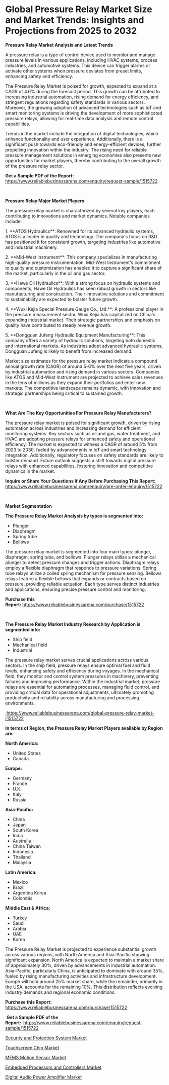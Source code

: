 <p><h1>Global Pressure Relay Market Size and Market Trends: Insights and Projections from 2025 to 2032</h1></p><p><strong>Pressure Relay Market Analysis and Latest Trends</strong></p>
<p><p>A pressure relay is a type of control device used to monitor and manage pressure levels in various applications, including HVAC systems, process industries, and automotive systems. This device can trigger alarms or activate other systems when pressure deviates from preset limits, enhancing safety and efficiency.</p><p>The Pressure Relay Market is poised for growth, expected to expand at a CAGR of 4.6% during the forecast period. This growth can be attributed to increasing industrial automation, rising demand for energy efficiency, and stringent regulations regarding safety standards in various sectors. Moreover, the growing adoption of advanced technologies such as IoT and smart monitoring systems is driving the development of more sophisticated pressure relays, allowing for real-time data analysis and remote control capabilities.</p><p>Trends in the market include the integration of digital technologies, which enhance functionality and user experience. Additionally, there is a significant push towards eco-friendly and energy-efficient devices, further propelling innovation within the industry. The rising need for reliable pressure management solutions in emerging economies also presents new opportunities for market players, thereby contributing to the overall growth of the pressure relay sector.</p></p>
<p><strong>Get a Sample PDF of the Report:&nbsp;</strong> <a href="https://www.reliablebusinessarena.com/enquiry/request-sample/1515722?utm_campaign=2200&utm_medium=2&utm_source=Github&utm_content=ia&utm_term=06042025&utm_id=pressure-relay">https://www.reliablebusinessarena.com/enquiry/request-sample/1515722</a></p>
<p>&nbsp;</p>
<p><strong>Pressure Relay Major Market Players</strong></p>
<p><p>The pressure relay market is characterized by several key players, each contributing to innovations and market dynamics. Notable companies include:</p><p>1. **ATOS Hydraulics**: Renowned for its advanced hydraulic systems, ATOS is a leader in quality and technology. The company's focus on R&D has positioned it for consistent growth, targeting industries like automotive and industrial machinery. </p><p>2. **Mid-West Instrument**: This company specializes in manufacturing high-quality pressure instrumentation. Mid-West Instrument's commitment to quality and customization has enabled it to capture a significant share of the market, particularly in the oil and gas sector.</p><p>3. **Hawe Oil Hydraulics**: With a strong focus on hydraulic systems and components, Hawe Oil Hydraulics has seen robust growth in sectors like manufacturing and construction. Their innovative solutions and commitment to sustainability are expected to bolster future growth.</p><p>4. **Wuxi Kejia Special Pressure Gauge Co., Ltd.**: A professional player in the pressure measurement sector, Wuxi Kejia has capitalized on China's expanding industrial market. Their strategic partnerships and emphasis on quality have contributed to steady revenue growth.</p><p>5. **Dongguan Jufeng Hydraulic Equipment Manufacturing**: This company offers a variety of hydraulic solutions, targeting both domestic and international markets. As industries adopt advanced hydraulic systems, Dongguan Jufeng is likely to benefit from increased demand.</p><p>Market size estimates for the pressure relay market indicate a compound annual growth rate (CAGR) of around 5-6% over the next five years, driven by industrial automation and rising demand in various sectors. Companies like ATOS and Mid-West Instrument are projected to achieve sales revenues in the tens of millions as they expand their portfolios and enter new markets. The competitive landscape remains dynamic, with innovation and strategic partnerships being critical to sustained growth.</p></p>
<p>&nbsp;</p>
<p><strong>What Are The Key Opportunities For Pressure Relay Manufacturers?</strong></p>
<p><p>The pressure relay market is poised for significant growth, driven by rising automation across industries and increasing demand for efficient monitoring systems. Key sectors such as oil and gas, water treatment, and HVAC are adopting pressure relays for enhanced safety and operational efficiency. The market is expected to witness a CAGR of around 5% from 2023 to 2030, fueled by advancements in IoT and smart technology integration. Additionally, regulatory focuses on safety standards are likely to bolster demand. Future outlook suggests a shift towards digital pressure relays with enhanced capabilities, fostering innovation and competitive dynamics in the market.</p></p>
<p><strong>Inquire or Share Your Questions If Any Before Purchasing This Report:</strong> <a href="https://www.reliablebusinessarena.com/enquiry/pre-order-enquiry/1515722?utm_campaign=2200&utm_medium=2&utm_source=Github&utm_content=ia&utm_term=06042025&utm_id=pressure-relay">https://www.reliablebusinessarena.com/enquiry/pre-order-enquiry/1515722</a></p>
<p>&nbsp;</p>
<p><strong>Market Segmentation</strong></p>
<p><strong>The Pressure Relay Market Analysis by types is segmented into:</strong></p>
<p><ul><li>Plunger</li><li>Diaphragm</li><li>Spring tube</li><li>Bellows</li></ul></p>
<p><p>The pressure relay market is segmented into four main types: plunger, diaphragm, spring tube, and bellows. Plunger relays utilize a mechanical plunger to detect pressure changes and trigger actions. Diaphragm relays employ a flexible diaphragm that responds to pressure variations. Spring tube relays utilize a coiled spring mechanism for pressure sensing. Bellows relays feature a flexible bellows that expands or contracts based on pressure, providing reliable actuation. Each type serves distinct industries and applications, ensuring precise pressure control and monitoring.</p></p>
<p><strong>Purchase this Report:&nbsp;</strong><a href="https://www.reliablebusinessarena.com/purchase/1515722?utm_campaign=2200&utm_medium=2&utm_source=Github&utm_content=ia&utm_term=06042025&utm_id=pressure-relay">https://www.reliablebusinessarena.com/purchase/1515722</a></p>
<p>&nbsp;</p>
<p><strong>The Pressure Relay Market Industry Research by Application is segmented into:</strong></p>
<p><ul><li>Ship field</li><li>Mechanical field</li><li>Industrial</li></ul></p>
<p><p>The pressure relay market serves crucial applications across various sectors. In the ship field, pressure relays ensure optimal fuel and fluid levels, enhancing safety and efficiency during voyages. In the mechanical field, they monitor and control system pressures in machinery, preventing failures and improving performance. Within the industrial market, pressure relays are essential for automating processes, managing fluid control, and providing critical data for operational adjustments, ultimately promoting productivity and reliability across manufacturing and processing environments.</p></p>
<p><a href="https://www.reliablebusinessarena.com/global-pressure-relay-market-r1515722?utm_campaign=2200&utm_medium=2&utm_source=Github&utm_content=ia&utm_term=06042025&utm_id=pressure-relay">&nbsp;https://www.reliablebusinessarena.com/global-pressure-relay-market-r1515722</a></p>
<p><strong>In terms of Region, the Pressure Relay Market Players available by Region are:</strong></p>
<p>
    <p> <strong> North America: </strong>
        <ul>
            <li>United States</li>
            <li>Canada</li>
        </ul>
        </p> 
    <p> <strong> Europe: </strong>
        <ul>
            <li>Germany</li>
            <li>France</li>
            <li>U.K.</li>
            <li>Italy</li>
            <li>Russia</li>
        </ul>
        </p> 
    <p> <strong> Asia-Pacific: </strong>
        <ul>
            <li>China</li>
            <li>Japan</li>
            <li>South Korea</li>
            <li>India</li>
            <li>Australia</li>
            <li>China Taiwan</li>
            <li>Indonesia</li>
            <li>Thailand</li>
            <li>Malaysia</li>
        </ul>
        </p> 
    <p> <strong> Latin America: </strong>
        <ul>
            <li>Mexico</li>
            <li>Brazil</li>
            <li>Argentina Korea</li>
            <li>Colombia</li>
        </ul>
        </p> 
    <p> <strong> Middle East & Africa: </strong>
        <ul>
            <li>Turkey</li>
            <li>Saudi</li>
            <li>Arabia</li>
            <li>UAE</li>
            <li>Korea</li>
        </ul>
    </p>
    </p>
<p><p>The Pressure Relay Market is projected to experience substantial growth across various regions, with North America and Asia-Pacific showing significant expansion. North America is expected to maintain a market share of approximately 30%, driven by advancements in industrial automation. Asia-Pacific, particularly China, is anticipated to dominate with around 35%, fueled by rising manufacturing activities and infrastructure development. Europe will hold around 25% market share, while the remainder, primarily in the USA, accounts for the remaining 10%. This distribution reflects evolving industry demands and regional economic conditions.</p></p>
<p><strong>Purchase this Report: </strong><a href="https://www.reliablebusinessarena.com/purchase/1515722?utm_campaign=2200&utm_medium=2&utm_source=Github&utm_content=ia&utm_term=06042025&utm_id=pressure-relay">https://www.reliablebusinessarena.com/purchase/1515722</a></p>
<p>&nbsp;<strong>Get a Sample PDF of the Report:&nbsp;&nbsp;</strong><a href="https://www.reliablebusinessarena.com/enquiry/request-sample/1515722?utm_campaign=2200&utm_medium=2&utm_source=Github&utm_content=ia&utm_term=06042025&utm_id=pressure-relay">https://www.reliablebusinessarena.com/enquiry/request-sample/1515722</a></p>
<p><strong></strong></p>
<p><p><a href="https://github.com/rullihipes6h/Market-Research-Report-List-1/blob/main/security-and-protection-system-market.md?utm_campaign=2200&utm_medium=2&utm_source=Github&utm_content=ia&utm_term=06042025&utm_id=pressure-relay">Security and Protection System Market</a></p><p><a href="https://github.com/rojannovarwd/Market-Research-Report-List-1/blob/main/touchscreen-chip-market.md?utm_campaign=2200&utm_medium=2&utm_source=Github&utm_content=ia&utm_term=06042025&utm_id=pressure-relay">Touchscreen Chip Market</a></p><p><a href="https://github.com/dandatesha7q/Market-Research-Report-List-1/blob/main/mems-motion-sensor-market.md?utm_campaign=2200&utm_medium=2&utm_source=Github&utm_content=ia&utm_term=06042025&utm_id=pressure-relay">MEMS Motion Sensor Market</a></p><p><a href="https://github.com/dichkotuanny/Market-Research-Report-List-1/blob/main/embedded-processors-and-controllers-market.md?utm_campaign=2200&utm_medium=2&utm_source=Github&utm_content=ia&utm_term=06042025&utm_id=pressure-relay">Embedded Processors and Controllers Market</a></p><p><a href="https://github.com/zeraikulkawb/Market-Research-Report-List-1/blob/main/digital-audio-power-amplifier-market.md?utm_campaign=2200&utm_medium=2&utm_source=Github&utm_content=ia&utm_term=06042025&utm_id=pressure-relay">Digital Audio Power Amplifier Market</a></p></p>